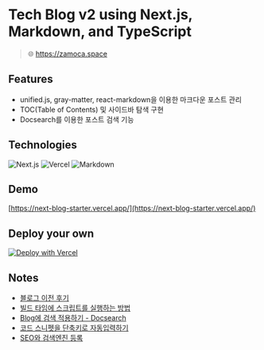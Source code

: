 # Tech Blog v2 using Next.js, Markdown, and TypeScript

> 🌐 https://zamoca.space

## Features

- unified.js, gray-matter, react-markdown을 이용한 마크다운 포스트 관리
- TOC(Table of Contents) 및 사이드바 탐색 구현
- Docsearch를 이용한 포스트 검색 기능

## Technologies

![Next.js][NextJS] ![Vercel][Vercel] ![Markdown][Markdown]

## Demo

[https://next-blog-starter.vercel.app/](https://next-blog-starter.vercel.app/)

## Deploy your own

[![Deploy with Vercel](https://vercel.com/button)](https://vercel.com/new/clone?repository-url=https://github.com/vercel/next.js/tree/canary/examples/blog-starter&project-name=blog-starter&repository-name=blog-starter)

## Notes

- [블로그 이전 후기](https://zamoca.space/post/etc/retrospect/next-blog-migrate)
- [빌드 타임에 스크립트를 실행하는 방법](https://zamoca.space/post/js-ts/next/run-script-build-time)
- [Blog에 검색 적용하기 - Docsearch](https://zamoca.space/post/js-ts/next/blog-docsearch)
- [코드 스니펫을 단축키로 자동입력하기](https://zamoca.space/post/etc/key-binding)
- [SEO와 검색엔진 등록](https://zamoca.space/post/etc/seo)

[Vercel]: https://img.shields.io/badge/Vercel-%23000000?style=for-the-badge&logo=vercel
[Markdown]: https://img.shields.io/badge/Markdown-%23000000?style=for-the-badge&logo=markdown&logoColor=white
[NextJS]: https://img.shields.io/badge/Next%2014.2.4-%23000000?style=for-the-badge&logo=nextdotjs&logoColor=white
